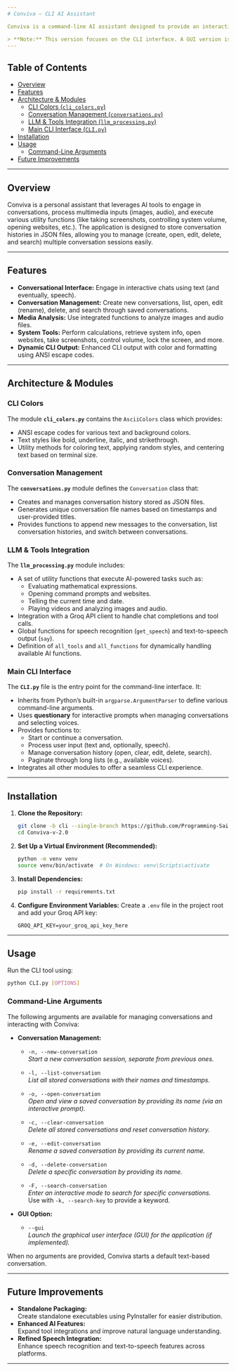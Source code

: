 ```yaml
---
# Conviva – CLI AI Assistant

Conviva is a command-line AI assistant designed to provide an interactive, conversational experience. Whether you're asking for calculations, system information, media analysis, or simply engaging in a chat, Conviva integrates a variety of tools and utilities to make your interaction seamless.

> **Note:** This version focuses on the CLI interface. A GUI version is in the works but is not part of this branch.
---
```


## Table of Contents

- [Overview](#overview)
- [Features](#features)
- [Architecture & Modules](#architecture--modules)
  - [CLI Colors (`cli_colors.py`)](#cli-colors)
  - [Conversation Management (`conversations.py`)](#conversation-management)
  - [LLM & Tools Integration (`llm_processing.py`)](#llm--tools-integration)
  - [Main CLI Interface (`CLI.py`)](#main-cli-interface)
- [Installation](#installation)
- [Usage](#usage)
  - [Command-Line Arguments](#command-line-arguments)
- [Future Improvements](#future-improvements)

---

## Overview

Conviva is a personal assistant that leverages AI tools to engage in conversations, process multimedia inputs (images, audio), and execute various utility functions (like taking screenshots, controlling system volume, opening websites, etc.). The application is designed to store conversation histories in JSON files, allowing you to manage (create, open, edit, delete, and search) multiple conversation sessions easily.

---

## Features

- **Conversational Interface:** Engage in interactive chats using text (and eventually, speech).
- **Conversation Management:** Create new conversations, list, open, edit (rename), delete, and search through saved conversations.
- **Media Analysis:** Use integrated functions to analyze images and audio files.
- **System Tools:** Perform calculations, retrieve system info, open websites, take screenshots, control volume, lock the screen, and more.
- **Dynamic CLI Output:** Enhanced CLI output with color and formatting using ANSI escape codes.

---

## Architecture & Modules

### CLI Colors

The module **`cli_colors.py`** contains the `AsciiColors` class which provides:

- ANSI escape codes for various text and background colors.
- Text styles like bold, underline, italic, and strikethrough.
- Utility methods for coloring text, applying random styles, and centering text based on terminal size.

### Conversation Management

The **`conversations.py`** module defines the `Conversation` class that:

- Creates and manages conversation history stored as JSON files.
- Generates unique conversation file names based on timestamps and user-provided titles.
- Provides functions to append new messages to the conversation, list conversation histories, and switch between conversations.

### LLM & Tools Integration

The **`llm_processing.py`** module includes:

- A set of utility functions that execute AI-powered tasks such as:
  - Evaluating mathematical expressions.
  - Opening command prompts and websites.
  - Telling the current time and date.
  - Playing videos and analyzing images and audio.
- Integration with a Groq API client to handle chat completions and tool calls.
- Global functions for speech recognition (`get_speech`) and text-to-speech output (`say`).
- Definition of `all_tools` and `all_functions` for dynamically handling available AI functions.

### Main CLI Interface

The **`CLI.py`** file is the entry point for the command-line interface. It:

- Inherits from Python’s built-in `argparse.ArgumentParser` to define various command-line arguments.
- Uses **questionary** for interactive prompts when managing conversations and selecting voices.
- Provides functions to:
  - Start or continue a conversation.
  - Process user input (text and, optionally, speech).
  - Manage conversation history (open, clear, edit, delete, search).
  - Paginate through long lists (e.g., available voices).
- Integrates all other modules to offer a seamless CLI experience.

---

## Installation

1. **Clone the Repository:**

   ```bash
   git clone -b cli --single-branch https://github.com/Programming-Sai/Conviva-v-2.0.git
   cd Conviva-v-2.0
   ```

2. **Set Up a Virtual Environment (Recommended):**

   ```bash
   python -m venv venv
   source venv/bin/activate  # On Windows: venv\Scripts\activate
   ```

3. **Install Dependencies:**

   ```bash
   pip install -r requirements.txt
   ```

4. **Configure Environment Variables:**
   Create a `.env` file in the project root and add your Groq API key:
   ```env
   GROQ_API_KEY=your_groq_api_key_here
   ```

---

## Usage

Run the CLI tool using:

```bash
python CLI.py [OPTIONS]
```

### Command-Line Arguments

The following arguments are available for managing conversations and interacting with Conviva:

- **Conversation Management:**

  - `-n, --new-conversation`  
    _Start a new conversation session, separate from previous ones._

  - `-l, --list-conversation`  
    _List all stored conversations with their names and timestamps._

  - `-o, --open-conversation`  
    _Open and view a saved conversation by providing its name (via an interactive prompt)._

  - `-c, --clear-conversation`  
    _Delete all stored conversations and reset conversation history._

  - `-e, --edit-conversation`  
    _Rename a saved conversation by providing its current name._

  - `-d, --delete-conversation`  
    _Delete a specific conversation by providing its name._

  - `-F, --search-conversation`  
    _Enter an interactive mode to search for specific conversations._  
    Use with `-k, --search-key` to provide a keyword.

- **GUI Option:**
  - `--gui`  
    _Launch the graphical user interface (GUI) for the application (if implemented)._

When no arguments are provided, Conviva starts a default text-based conversation.

---

## Future Improvements

- **Standalone Packaging:**  
  Create standalone executables using PyInstaller for easier distribution.
- **Enhanced AI Features:**  
  Expand tool integrations and improve natural language understanding.
- **Refined Speech Integration:**  
  Enhance speech recognition and text-to-speech features across platforms.

---
